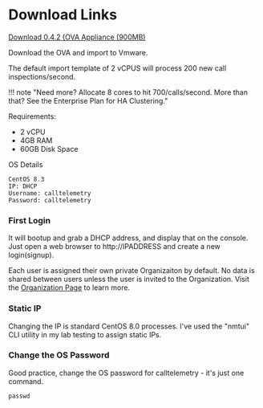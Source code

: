 # Download Links
<a href="https://storage.googleapis.com/ct_ovas/CallTelemetry-042.ova">Download 0.4.2 (OVA Appliance (900MB)</a>

Download the OVA and import to Vmware. 

The default import template of 2 vCPUS will process 200 new call inspections/second.

!!! note "Need more? Allocate 8 cores to hit 700/calls/second. More than that? See the Enterprise Plan for HA Clustering."

Requirements:

* 2 vCPU 
* 4GB RAM  
* 60GB Disk Space

OS Details
```
CentOS 8.3
IP: DHCP
Username: calltelemetry
Password: calltelemetry
```

### First Login
It will bootup and grab a DHCP address, and display that on the console.
Just open a web browser to http://IPADDRESS and create a new login(signup).

Each user is assigned their own private Organizaiton by default. No data is shared between users unless the user is invited to the Organization.
Visit the [Organization Page](/features/organizations)  to learn more.
### Static IP
Changing the IP is standard CentOS 8.0 processes. I've used the "nmtui" CLI utility in my lab testing to assign static IPs.

### Change the OS Password
Good practice, change the OS password for calltelemetry - it's just one command.
```
passwd
```